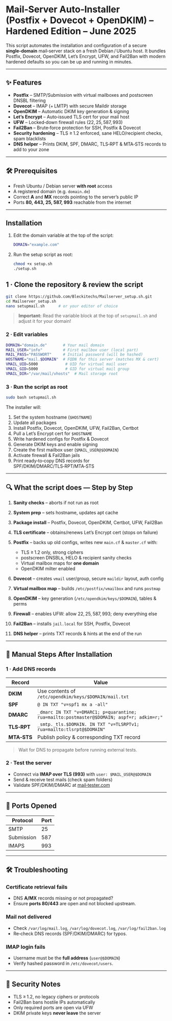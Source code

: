 # Mail‑Server Auto‑Installer (Postfix + Dovecot + OpenDKIM) – Hardened Edition – **June 2025**

This script automates the installation and configuration of a secure **single‑domain** mail‑server stack on a fresh Debian / Ubuntu host. It bundles Postfix, Dovecot, OpenDKIM, Let’s Encrypt, UFW, and Fail2Ban with modern hardened defaults so you can be up and running in minutes.

---

## ✨ Features

* **Postfix** – SMTP/Submission with virtual mailboxes and postscreen DNSBL filtering
* **Dovecot** – IMAP (+ LMTP) with secure Maildir storage
* **OpenDKIM** – Automatic DKIM key generation & signing
* **Let’s Encrypt** – Auto‑issued TLS cert for your mail host
* **UFW** – Locked‑down firewall rules (22, 25, 587, 993)
* **Fail2Ban** – Brute‑force protection for SSH, Postfix & Dovecot
* **Security hardening** – TLS ≥ 1.2 enforced, sane HELO/recipient checks, spam blacklists
* **DNS helper** – Prints DKIM, SPF, DMARC, TLS‑RPT & MTA‑STS records to add to your zone

---

## 🛠 Prerequisites

* Fresh Ubuntu / Debian server **with root** access
* A registered domain (e.g. `domain.de`)
* Correct **A** and **MX** records pointing to the server’s public IP
* Ports **80, 443, 25, 587, 993** reachable from the internet

---

## Installation

1. Edit the domain variable at the top of the script:

   ```bash
   DOMAIN="example.com"
   ```

2. Run the setup script as root:

   ```bash
   chmod +x setup.sh
   ./setup.sh
   ```

## 1 · Clone the repository & review the script

```bash
git clone https://github.com/Bleckitechs/Mailserver_setup.sh.git
cd Mailserver_setup.sh
nano setupmail.sh      # or your editor of choice
```

> **Important:** Read the variable block at the top of `setupmail.sh` and adjust it for your domain!

### 2 · Edit variables

```bash
DOMAIN="domain.de"       # Your mail domain
MAIL_USER="info"         # First mailbox user (local part)
MAIL_PASS="PASSWORT"     # Initial password (will be hashed)
HOSTNAME="mail.$DOMAIN"  # FQDN for this server (matches MX & cert)
VMAIL_UID=5000            # UID for virtual mail user
VMAIL_GID=5000            # GID for virtual mail group
VMAIL_DIR="/var/mail/vhosts"  # Mail storage root
```

### 3 · Run the script as **root**

```bash
sudo bash setupmail.sh
```

The installer will:

1. Set the system hostname (`$HOSTNAME`)
2. Update all packages
3. Install Postfix, Dovecot, OpenDKIM, UFW, Fail2Ban, Certbot
4. Pull a Let’s Encrypt cert for `$HOSTNAME`
5. Write hardened configs for Postfix & Dovecot
6. Generate DKIM keys and enable signing
7. Create the first mailbox user (`$MAIL_USER@$DOMAIN`)
8. Activate firewall & Fail2Ban jails
9. Print ready‑to‑copy DNS records for SPF/DKIM/DMARC/TLS‑RPT/MTA‑STS

---

## 🔍 What the script does — Step by Step

1. **Sanity checks** – aborts if not run as root
2. **System prep** – sets hostname, updates apt cache
3. **Package install** – Postfix, Dovecot, OpenDKIM, Certbot, UFW, Fail2Ban
4. **TLS certificate** – obtains/renews Let’s Encrypt cert (stops on failure)
5. **Postfix** – backs up old configs, writes new `main.cf` & `master.cf` with:

   * TLS ≥ 1.2 only, strong ciphers
   * postscreen DNSBLs, HELO & recipient sanity checks
   * Virtual mailbox maps for **one domain**
   * OpenDKIM milter enabled
6. **Dovecot** – creates `vmail` user/group, secure `maildir` layout, auth config
7. **Virtual mailbox map** – builds `/etc/postfix/vmailbox` and runs `postmap`
8. **OpenDKIM** – key generation (`/etc/opendkim/keys/$DOMAIN`), tables & perms
9. **Firewall** – enables UFW: allow 22, 25, 587, 993; deny everything else
10. **Fail2Ban** – installs `jail.local` for SSH, Postfix, Dovecot
11. **DNS helper** – prints TXT records & hints at the end of the run

---

## 📝 Manual Steps After Installation

### 1 · Add DNS records

| Record      | Value                                                                                     |
| ----------- | ----------------------------------------------------------------------------------------- |
| **DKIM**    | Use contents of `/etc/opendkim/keys/$DOMAIN/mail.txt`                                     |
| **SPF**     | `@ IN TXT "v=spf1 mx a -all"`                                                             |
| **DMARC**   | `_dmarc IN TXT "v=DMARC1; p=quarantine; rua=mailto:postmaster@$DOMAIN; aspf=r; adkim=r;"` |
| **TLS‑RPT** | `_smtp._tls.$DOMAIN. IN TXT "v=TLSRPTv1; rua=mailto:tlsrpt@$DOMAIN"`                      |
| **MTA‑STS** | Publish policy & corresponding TXT record                                                 |

> Wait for DNS to propagate before running external tests.

### 2 · Test the server

* Connect via **IMAP over TLS (993)** with `user: $MAIL_USER@$DOMAIN`
* Send & receive test mails (check spam folders)
* Validate SPF/DKIM/DMARC at [mail‑tester.com](https://www.mail-tester.com/)

---

## 📡 Ports Opened

| Protocol   | Port |
| ---------- | ---- |
| SMTP       | 25   |
| Submission | 587  |
| IMAPS      | 993  |

---

## 🛠 Troubleshooting

### Certificate retrieval fails

* DNS **A/MX** records missing or not propagated?
* Ensure **ports 80/443** are open and not blocked upstream.

### Mail not delivered

* Check `/var/log/mail.log`, `/var/log/dovecot.log`, `/var/log/fail2ban.log`
* Re‑check DNS records (SPF/DKIM/DMARC) for typos.

### IMAP login fails

* Username must be the **full address** (`user@$DOMAIN`)
* Verify hashed password in `/etc/dovecot/users`.

---

## 🔐 Security Notes

* TLS ≥ 1.2, no legacy ciphers or protocols
* Fail2Ban bans hostile IPs automatically
* Only required ports are open via UFW
* DKIM private keys **never leave** the server


